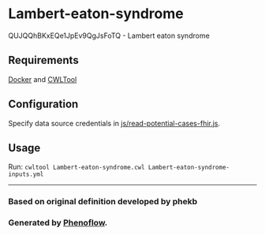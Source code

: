 # Lambert-eaton-syndrome

QUJQQhBKxEQe1JpEv9QgJsFoTQ - Lambert eaton syndrome

## Requirements

[Docker](https://docs.docker.com/install/) and [CWLTool](https://github.com/common-workflow-language/cwltool#install)

## Configuration

Specify data source credentials in [js/read-potential-cases-fhir.js](js/read-potential-cases-fhir.js).

## Usage

Run: `cwltool Lambert-eaton-syndrome.cwl Lambert-eaton-syndrome-inputs.yml`

***

### Based on original definition developed by phekb
### Generated by [Phenoflow](https://kclhi.org/phenoflow).
